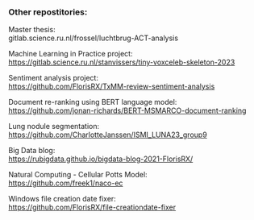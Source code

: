 ### Other repostitories:

Master thesis:  
gitlab.science.ru.nl/frossel/luchtbrug-ACT-analysis

Machine Learning in Practice project:  
https://gitlab.science.ru.nl/stanvissers/tiny-voxceleb-skeleton-2023

Sentiment analysis project:  
https://github.com/FlorisRX/TxMM-review-sentiment-analysis

Document re-ranking using BERT language model:  
https://github.com/jonan-richards/BERT-MSMARCO-document-ranking

Lung nodule segmentation:  
https://github.com/CharlotteJanssen/ISMI_LUNA23_group9

Big Data blog:  
https://rubigdata.github.io/bigdata-blog-2021-FlorisRX/

Natural Computing - Cellular Potts Model:  
https://github.com/freek1/naco-ec

Windows file creation date fixer:  
https://github.com/FlorisRX/file-creationdate-fixer
